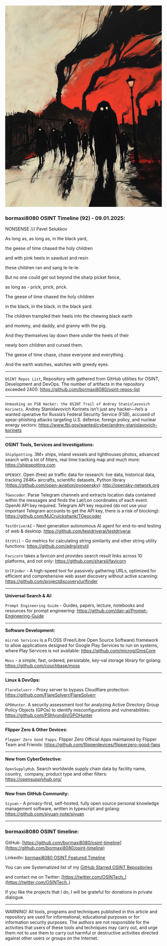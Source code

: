 ![alt text](img/92.jpg)

### bormaxi8080 OSINT Timeline (92) - 09.01.2025:

NONSENSE  /// Pavel Selukkov

As long as, as long as, in the black yard,

the geese of time chased the holy children

and with pink heels in sawdust and resin

these children ran and sang le-le-le.

But no one could get out beyond the sharp picket fence,

as long as - prick, prick, prick.

The geese of time chased the holy children

in the black, in the black, in the black yard.

The children trampled their heels into the chewing black earth

and mommy, and daddy, and granny with the pig.

And they themselves lay down there under the heels of their

newly born children and cursed them.

The geese of time chase, chase everyone and everything.

And the earth watches, watches with greedy eyes.

---

```OSINT Repos List```, Repository with gathered from GitHub utilities for OSINT, Development and DevOps. The number of artifacts in the repository exceeded 2400: https://github.com/bormaxi8080/osint-repos-list

----

```Unmasking an FSB Hacker: the OSINT Trail of Andrey Stanislavovich Korinets```. Andrey Stanislavovich Korinets isn’t just any hacker—he’s a wanted operative for Russia’s Federal Security Service (FSB), accused of spear-phishing attacks targeting U.S. defense, foreign policy, and nuclear energy sectors: https://www.fbi.gov/wanted/cyber/andrey-stanislavovich-korinets

----

**OSINT Tools, Services and Investigations:**

```ShipSpotting```. 3M+ ships, inland vessels and lighthouses photos, advanced search with a lot of filters, real time tracking map and much more: https://shipspotting.com

```OPENSKY```. Open (free) air traffic data for research: live data, historical data, tracking 264K+ aircrafts, scientific datasets, Python library )https://github.com/open-aviation/pyopensky): http://opensky-network.org

```TGeocoder```. Parse Telegram channels and extracts location data contained within the messages and finds the Lat/Lon coordinates of each event. OpenAI API key required. Telegram API key required (do not use your important Telegram accounts to get the API key, there is a risk of blocking): https://github.com/MJCruickshank/TGeocoder

```TestDriverAI``` - Next generation autonomous AI agent for end-to-end testing of web & desktop: https://github.com/testdriverai/testdriverai

```StrUtil``` - Go metrics for calculating string similarity and other string utility functions: https://github.com/adrg/strutil

```Favicorn``` takes a favicon and provides search result links across 10 platforms, and not only: https://github.com/sharsil/favicorn

```UrlFinder``` - A high-speed tool for passively gathering URLs, optimized for efficient and comprehensive web asset discovery without active scanning: https://github.com/projectdiscovery/urlfinder

----

**Universal Search & AI:**

```Prompt Engineering Guide``` - Guides, papers, lecture, notebooks and resources for prompt engineering: https://github.com/dair-ai/Prompt-Engineering-Guide

---

**Software Development:**

```microG Services``` is a FLOSS (Free/Libre Open Source Software) framework to allow applications designed for Google Play Services to run on systems, where Play Services is not available: https://github.com/microg/GmsCore

```Moss``` - a simple, fast, ordered, persistable, key-val storage library for golang: https://github.com/couchbase/moss

----

**Linux & DevOps:**

```FlareSolverr``` - Proxy server to bypass Cloudflare protection: https://github.com/FlareSolverr/FlareSolverr

```GPOHunter```. A security assessment tool for analyzing Active Directory Group Policy Objects (GPOs) to identify misconfigurations and vulnerabilities: https://github.com/PShlyundin/GPOHunter

----

**Flipper Zero & Other Devices:**

```Flepper Zero Good Fapps```. Flipper Zero Official Apps maintained by Flipper Team and Friends: https://github.com/flipperdevices/flipperzero-good-faps

----

**New from CyberDetective:**

```OpenSupplyHub```. Search worldwide supply chain data by facility name, country,  company, product type and other filters: https://opensupplyhub.org/

----

**New from GitHub Community:**

```Siyuan``` - A privacy-first, self-hosted, fully open source personal knowledge management software, written in typescript and golang: https://github.com/siyuan-note/siyuan

----
### bormaxi8080 OSINT timeline:

GitHub: [https://github.com/bormaxi8080/osint-timeline](https://github.com/bormaxi8080/osint-timeline)

LinkedIn: [bormaxi8080 OSINT Featured Timeline](https://www.linkedin.com/in/osintech/details/featured/)

You can see Systematized list of my [GitHub Starred OSINT Repositories](https://github.com/bormaxi8080/osint-repos-list)

and contact me on Twitter: [https://twitter.com/OSINTech_](https://twitter.com/OSINTech_)

If you like the projects that I do, I will be grateful for donations in private dialogue.

----

WARNING! All tools, programs and techniques published in this article and repository are used for informational, educational purposes or for information security purposes. The authors are not responsible for the activities that users of these tools and techniques may carry out, and urge them not to use them to carry out harmful or destructive activities directed against other users or groups on the Internet.
